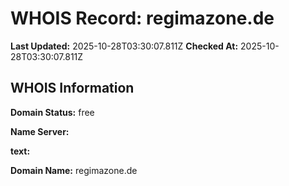 # WHOIS Record: regimazone.de

**Last Updated:** 2025-10-28T03:30:07.811Z
**Checked At:** 2025-10-28T03:30:07.811Z

## WHOIS Information

**Domain Status:** free

**Name Server:** 

**text:** 

**Domain Name:** regimazone.de

